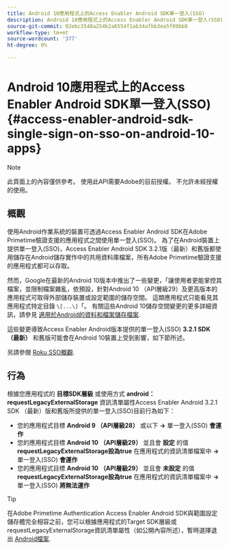 ```yaml
---
title: Android 10應用程式上的Access Enabler Android SDK單一登入(SSO)
description: Android 10應用程式上的Access Enabler Android SDK單一登入(SSO)
source-git-commit: 02ebc3548a254b2a6554f1ab34afbb3ea5f09bb8
workflow-type: tm+mt
source-wordcount: '377'
ht-degree: 0%

---
```


# Android 10應用程式上的Access Enabler Android SDK單一登入(SSO) {#access-enabler-android-sdk-single-sign-on-sso-on-android-10-apps}

>[!NOTE]
>
>此頁面上的內容僅供參考。 使用此API需要Adobe的目前授權。 不允許未經授權的使用。

## 概觀

使用Android作業系統的裝置可透過Access Enabler Android SDK在Adobe Primetime驗證支援的應用程式之間使用單一登入(SSO)。 為了在Android裝置上提供單一登入(SSO)，Access Enabler Android SDK 3.2.1版（最新）和舊版都使用儲存在Android儲存實作中的共用資料庫檔案，所有Adobe Primetime驗證支援的應用程式都可以存取。

然而，Google在最新的Android 10版本中推出了一些變更，「讓使用者更能掌控其檔案，並限制檔案雜亂，依預設，針對Android 10 （API層級29）及更高版本的應用程式可取得外部儲存裝置或設定範圍的儲存空間。 這類應用程式只能看見其應用程式特定目錄 `\[...\]`「。 有關這些Android 10儲存空間變更的更多詳細資訊，請參見 [適用於Android的資料和檔案儲存檔案](https://developer.android.com/training/data-storage/files/external-scoped).

這些變更導致Access Enabler Android版本提供的單一登入(SSO) **3.2.1 SDK （最新）** 和舊版可能會在Android 10裝置上受到影響，如下節所述。

另請參閱 [Roku SSO概觀](/help/authentication/roku-sso-overview.md).

## 行為

根據您應用程式的 **目標SDK層級** 或使用方式 **android：requestLegacyExternalStorage** 資訊清單屬性Access Enabler Android 3.2.1 SDK （最新）版和舊版所提供的單一登入(SSO)目前行為如下：

- 您的應用程式目標 **Android 9 （API層級28）** 或以下 **-\>** 單一登入(SSO) **會運作**
- 您的應用程式目標 **Android 10** **（API層級29）** 並且會 **設定** 的值 **requestLegacyExternalStorage設為true** 在應用程式的資訊清單檔案中 **-\>** 單一登入(SSO) **會運作**
- 您的應用程式目標 **Android 10** **（API層級29）** 並且會 **未設定** 的值 **requestLegacyExternalStorage設為true** 在應用程式的資訊清單檔案中 **-\>** 單一登入(SSO) **將無法運作**


>[!TIP]
>
> 在Adobe Primetime Authentication Access Enabler Android SDK與範圍設定儲存體完全相容之前，您可以根據應用程式的Target SDK層級或requestLegacyExternalStorage資訊清單屬性（如公開內容所述），暫時選擇退出 [Android檔案](https://developer.android.com/training/data-storage/files/external-scoped#opt-out-of-scoped-storage).
